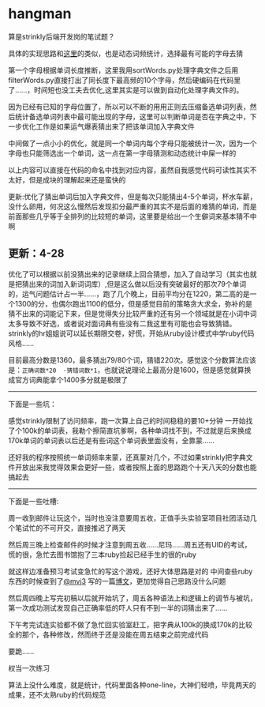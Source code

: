 # hangman

算是strinkly后端开发岗的笔试题？


具体的实现思路和[这里](https://ruby-china.org/topics/16256)的类似，也是动态词频统计，选择最有可能的字母去猜


第一个字母根据单词长度推断，这里我用sortWords.py处理字典文件之后用filterWords.py直接打出了同长度下最高频的10个字母，然后硬编码在代码里了……，时间短也没工夫去优化,这里其实是可以做到自动化处理字典文件的。

因为已经有已知的字母位置了，所以可以不断的用用正则去压缩备选单词列表，然后统计备选单词列表中最可能出现的字母，这里可以判断单词是否在字典之中，下一步优化工作是如果运气爆表猜出来了把该单词加入字典文件

中间做了一点小小的优化，就是同一个单词内每个字母只能被统计一次，因为一个字母也只能筛选出一个单词，这一点在第一字母猜测和动态统计中屎一样的

以上内容可以直接在代码的命名中找到对应内容，虽然自我感觉代码可读性其实不太好，但是成块的理解起来还是蛮快的

更新:优化了猜出单词后加入字典文件，但是每次只能猜出4-5个单词，杯水车薪，没什么卵用，何况这么慢然后发现扣分最严重的其实不是后面的难猜的单词，而是前面那些几乎等于全排列的比较短的单词，这里要是给出一个生僻词来基本猜不中啊

更新：4-28
--------------
优化了可以根据以前没猜出来的记录继续上回合猜想，加入了自动学习（其实也就是把猜出来的词加入新词词库）,但是这么做以后没有突破最好的那次79个单词的，运气问题估计占一半……，跑了几个晚上，目前平均分在1220，第二高的是一个1300的分，也偶尔跑出1100的低分，但是感觉目前的策略贪大求全，弥补的是猜不出来的词能记下来，但是觉得失分比较严重的还有另一个领域就是在小词中词太多导致不好选，或者说对面词典有些没有二我这里有可能也会导致猜错。strinkly的hr姐姐说可以延长期限交卷，好慌，开始从ruby设计模式中学ruby代码风格……


目前最高分数是1360，最多猜出79/80个词，猜错220次。感觉这个分数算法应该是：`正确词数*20  -猜错词数*1`，也就说说理论上最高分是1600，但是感觉就算换成官方词典能拿个1400多分就是极限了

-----------------
下面是一些坑：

感觉strinkly限制了访问频率，跑一次算上自己的时间稳稳的要10+分钟
一开始找了个100k的单词表，我勒个擦简直坑爹啊，各种单词找不到，不过就是后来换成170k单词的单词表以后还是有些词这个单词表里面没有，全靠蒙……

还好我的程序按照统一单词频率来蒙，还真蒙对几个，不过如果strinkly把字典文件开放出来我觉得效果会更好一些，或者按照上面的思路跑个十天八天的分数也能搞起去

--------------------
下面是一些吐槽:

周一收到邮件让玩这个，当时也没注意要周五收，正值手头实验室项目社团活动几个笔试忙的不可开交，直接推迟了两天

然后周三晚上检查邮件的时候才注意到周五收……尼玛……周五还有UID的考试，慌的很，急忙去图书馆抱了三本ruby捡起已经手生的很的ruby

就这样边准备预习考试变急忙的写这个游戏，还好大体思路是对的
中间查些ruby东西的时候查到了[@mvj3](https://github.com/mvj3/) 写的一篇[博文](https://ruby-china.org/topics/16256)，更加觉得自己思路没什么问题

然后周四晚上写完初稿以后就开始坑了，周五各种语法上和逻辑上的调节与被坑，
第一次成功测试发现自己正确率低的吓人只有不到一半的词猜出来了……

下午考完试连实验都不做了急忙回实验室赶工，把字典从100k的换成170k的比较全的那个，各种修改，然而终于还是没能在周五结束之前完成代码

要跪……

权当一次练习

算法上没什么难度，就是统计，代码里面各种one-line，大神们轻喷，毕竟两天的成果，还不太熟ruby的代码规范
